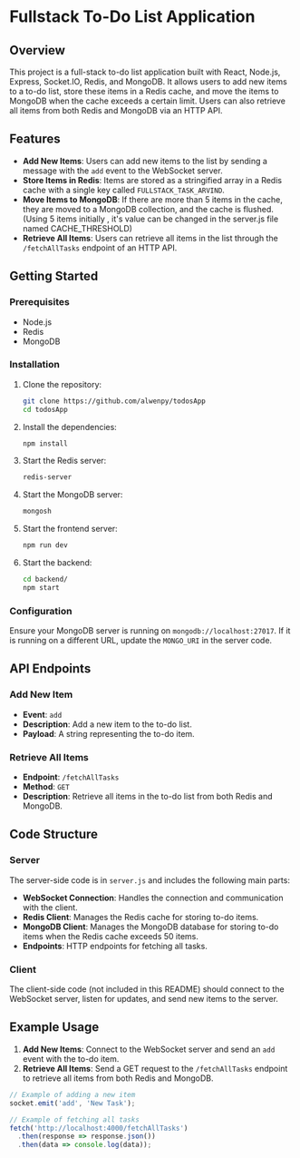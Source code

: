 
# Fullstack To-Do List Application

## Overview

This project is a full-stack to-do list application built with React, Node.js, Express, Socket.IO, Redis, and MongoDB. It allows users to add new items to a to-do list, store these items in a Redis cache, and move the items to MongoDB when the cache exceeds a certain limit. Users can also retrieve all items from both Redis and MongoDB via an HTTP API.

## Features

- **Add New Items**: Users can add new items to the list by sending a message with the `add` event to the WebSocket server.
- **Store Items in Redis**: Items are stored as a stringified array in a Redis cache with a single key called `FULLSTACK_TASK_ARVIND`.
- **Move Items to MongoDB**: If there are more than 5 items in the cache, they are moved to a MongoDB collection, and the cache is flushed.(Using 5 items initially , it's value can be changed in the server.js file named CACHE_THRESHOLD)
- **Retrieve All Items**: Users can retrieve all items in the list through the `/fetchAllTasks` endpoint of an HTTP API.

## Getting Started

### Prerequisites

- Node.js
- Redis
- MongoDB

### Installation

1. Clone the repository:

   ```bash
   git clone https://github.com/alwenpy/todosApp
   cd todosApp
   ```

2. Install the dependencies:

   ```bash
   npm install
   ```

3. Start the Redis server:

   ```bash
   redis-server
   ```

4. Start the MongoDB server:

   ```bash
   mongosh
   ```

5. Start the frontend server:

   ```bash
   npm run dev
   ```

6. Start the backend:

   ```bash
   cd backend/
   npm start
   ```

### Configuration

Ensure your MongoDB server is running on `mongodb://localhost:27017`. If it is running on a different URL, update the `MONGO_URI` in the server code.

## API Endpoints

### Add New Item

- **Event**: `add`
- **Description**: Add a new item to the to-do list.
- **Payload**: A string representing the to-do item.

### Retrieve All Items

- **Endpoint**: `/fetchAllTasks`
- **Method**: `GET`
- **Description**: Retrieve all items in the to-do list from both Redis and MongoDB.

## Code Structure

### Server

The server-side code is in `server.js` and includes the following main parts:

- **WebSocket Connection**: Handles the connection and communication with the client.
- **Redis Client**: Manages the Redis cache for storing to-do items.
- **MongoDB Client**: Manages the MongoDB database for storing to-do items when the Redis cache exceeds 50 items.
- **Endpoints**: HTTP endpoints for fetching all tasks.

### Client

The client-side code (not included in this README) should connect to the WebSocket server, listen for updates, and send new items to the server.

## Example Usage

1. **Add New Items**: Connect to the WebSocket server and send an `add` event with the to-do item.
2. **Retrieve All Items**: Send a GET request to the `/fetchAllTasks` endpoint to retrieve all items from both Redis and MongoDB.

```javascript
// Example of adding a new item
socket.emit('add', 'New Task');

// Example of fetching all tasks
fetch('http://localhost:4000/fetchAllTasks')
  .then(response => response.json())
  .then(data => console.log(data));
```

